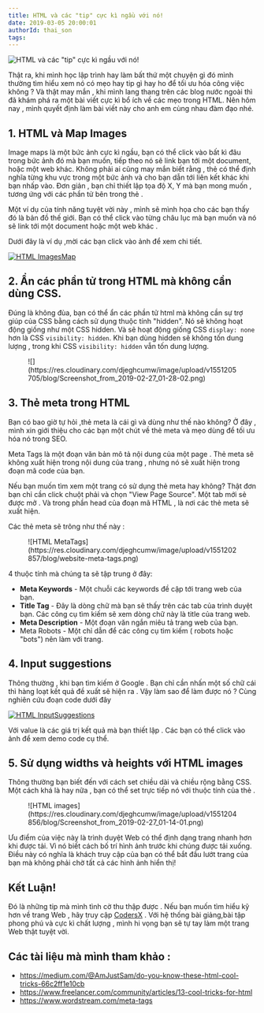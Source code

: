 ```yaml
---
title: HTML và các "tip" cực kì ngầu với nó!
date: 2019-03-05 20:00:01
authorId: thai_son
tags:
---
```


![HTML và các "tip" cực kì ngầu với nó!](https://res.cloudinary.com/djeghcumw/image/upload/v1551793857/blog/blog_css101-main-c_scale_h_534_w_800.jpg)

Thật ra, khi mình học lập trình hay làm bất thứ một chuyện gì đó mình thường tìm hiểu xem nó có mẹo hay tip gì hay ho để tối ưu hóa công việc không ? Và thật may mắn , khi mình lang thang trên các blog nước ngoài thì đã khám phá ra một bài viết cực kì bổ ích về các mẹo trong HTML. Nên hôm nay , mình quyết định làm bài viết này cho anh em cùng nhau đàm đạo nhé.


<!-- more -->

## 1\. HTML và Map Images

Image maps là một bức ảnh cực kì ngầu, bạn có thể click vào bất kì đâu trong bức ảnh đó mà bạn muốn, tiếp theo nó sẽ link bạn tới một document, hoặc một web khác. Không phải ai cũng may mắn biết rằng , thẻ <map> có thể định nghĩa từng khu vực trong một bức ảnh và cho bạn dẫn tới liên kết khác khi bạn nhấp vào. Đơn giản , bạn chỉ thiết lập tọa độ X, Y mà bạn mong muốn , tương ứng với các phần tử <area> bên trong thẻ <map>.

Một ví dụ của tính năng tuyệt vời này , mình sẽ mình họa cho các bạn thấy đó là bản đồ thế giới. Bạn có thể click vào từng châu lục mà bạn muốn và nó sẽ link tới một document hoặc một web khác .

Dưới đây là ví dụ ,mời các bạn click vào ảnh để xem chi tiết.

[![HTML ImagesMap](https://res.cloudinary.com/djeghcumw/image/upload/v1551116074/blog/Screenshot_from_2019-02-26_00-34-12.png) ](https://codepen.io/Shyn1711/pen/YgzwPV?editors=1100)  

## 2\. Ẩn các phần tử trong HTML mà không cần dùng CSS.  

Đúng là không đùa, bạn có thể ẩn các phần tử html mà không cần sự trợ giúp của CSS bằng cách sử dụng thuộc tính "hidden". Nó sẽ không hoạt động giống như một CSS hidden. Và sẽ hoạt động giống CSS `display: none`  hơn là CSS `visibility: hidden`. Khi bạn dùng hidden sẽ không tốn dung lượng , trong khi CSS `visibility: hidden` vẫn tốn dung lượng.

<figure class="wp-block-image">![](https://res.cloudinary.com/djeghcumw/image/upload/v1551205705/blog/Screenshot_from_2019-02-27_01-28-02.png)</figure>

## 3\. Thẻ meta <g class="gr_ gr_21 gr-alert gr_spell gr_inline_cards gr_run_anim ContextualSpelling ins-del multiReplace" id="21" data-gr-id="21">trong</g> HTML

Bạn có bao giờ tự hỏi ,thẻ meta là cái gì và dùng như thế nào không? Ở đây , mình xin giới thiệu cho các bạn một chút về thẻ meta và mẹo dùng để tối ưu hóa nó trong SEO.

Meta Tags là một đoạn văn bản mô tả nội dung của một page . Thẻ meta sẽ không xuất hiện trong nội dung của trang , nhưng nó sẽ xuất hiện trong đoạn mã code của bạn.

Nếu bạn muốn tìm xem một trang có sử dụng thẻ meta hay không? Thật đơn bạn chỉ cần click chuột phải và chọn "View Page Source". Một tab mới sẻ được mở . Và trong phần head của đoạn mã HTML , là nơi các thẻ meta sẽ xuất hiện.

Các thẻ meta sẽ trông như thế này :

<figure class="wp-block-image">![HTML MetaTags](https://res.cloudinary.com/djeghcumw/image/upload/v1551202857/blog/website-meta-tags.png)</figure>

4 thuộc tính mà chúng ta sẽ tập trung ở đây:

*   **Meta Keywords** - Một chuỗi các keywords đề cập tới trang web của bạn.
*   **Title Tag** - Đây là dòng chữ mà bạn sẽ thấy trên các tab của trình duyệt bạn. Các công cụ tìm kiếm sẽ xem dòng chữ này là title của trang web.
*   **Meta Description** - Một đoạn văn ngắn miêu tả trang web của bạn.
*   Meta Robots - Một chỉ dẫn để các công cụ tìm kiếm ( robots hoặc "bots") nên làm với trang.

## 4\. Input suggestions  

Thông thường , khi bạn tìm kiếm ở Google . Bạn chỉ cần nhấn một số chữ cái thì hàng loạt kết quả đề xuất sẽ hiện ra . Vậy làm sao để làm được nó ? Cùng nghiên cứu đoạn code dưới đây

[![HTML InputSuggestions](https://res.cloudinary.com/djeghcumw/image/upload/v1551204196/blog/Screenshot_from_2019-02-27_01-02-54.png) ](https://codepen.io/Shyn1711/pen/bZNrPz?editors=1010)  

Với value là các giá trị kết quả mà bạn thiết lập . Các bạn có thể click vào ảnh để xem demo code cụ thể.

## 5\. Sử dụng widths và heights với HTML images

Thông thường bạn biết đến với cách set chiều dài và chiều rộng bằng CSS. Một cách khá là hay nữa , bạn có thể set trực tiếp nó với thuộc tính của thẻ </img>.

<figure class="wp-block-image">![HTML images](https://res.cloudinary.com/djeghcumw/image/upload/v1551204856/blog/Screenshot_from_2019-02-27_01-14-01.png)</figure>

Ưu điểm của việc này là trình duyệt Web có thể định dạng trang nhanh hơn khi được tải. Vì nó biết cách bố trí hình ảnh trước khi chúng được tải xuống. Điều này có nghĩa là khách truy cập của bạn có thể bắt đầu lướt trang của bạn mà không phải chờ tất cả các hình ảnh hiển thị!

## Kết Luận!

Đó là những tip mà mình tình cờ thu thập được . Nếu bạn muốn tìm hiểu kỹ hơn về trang Web , hãy truy cập [CodersX](https://coders-x.com/) . Với hệ thống bài giảng,bài tập phong phú và cực kì chất lượng , mình hi vọng bạn sẽ tự tay làm một trang Web thật tuyệt vời.

## Các tài liệu mà mình <g class="gr_ gr_3 gr-alert gr_spell gr_inline_cards gr_run_anim ContextualSpelling ins-del multiReplace" id="3" data-gr-id="3">tham</g> khảo :

*   https://medium.com/@AmJustSam/do-you-know-these-html-cool-tricks-66c2ff1e10cb
*   https://www.freelancer.com/community/articles/13-cool-tricks-for-html
*   https://www.wordstream.com/meta-tags
